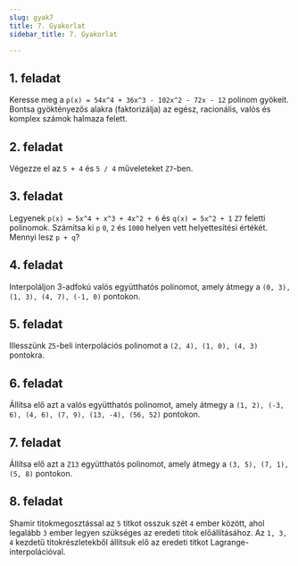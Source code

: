 ```yaml
---
slug: gyak7
title: 7. Gyakorlat
sidebar_title: 7. Gyakorlat

---
```

## 1. feladat

Keresse meg a `p(x) = 54x^4 + 36x^3 - 102x^2 - 72x - 12` polinom gyökeit. Bontsa gyöktényezős alakra (faktorizálja) az egész, racionális, valós és komplex számok halmaza felett.

## 2. feladat

Végezze el az `5 + 4` és `5 / 4` műveleteket `Z7`-ben.

## 3. feladat

Legyenek `p(x) = 5x^4 + x^3 + 4x^2 + 6` és `q(x) = 5x^2 + 1` `Z7` feletti polinomok. Számítsa ki `p` `0`, `2` és `1000` helyen vett helyettesítési értékét. Mennyi lesz `p + q`?

## 4. feladat

Interpoláljon 3-adfokú valós együtthatós polinomot, amely átmegy a `(0, 3), (1, 3), (4, 7), (-1, 0)` pontokon.

## 5. feladat

Illesszünk `Z5`-beli interpolációs polinomot a `(2, 4), (1, 0), (4, 3)` pontokra.

## 6. feladat

Állítsa elő azt a valós együtthatós polinomot, amely átmegy a `(1, 2), (-3, 6), (4, 6), (7, 9), (13, -4), (56, 52)` pontokon.

## 7. feladat

Állítsa elő azt a `Z13` együtthatós polinomot, amely átmegy a `(3, 5), (7, 1), (5, 8)` pontokon.

## 8. feladat

Shamir titokmegosztással az `5` titkot osszuk szét `4` ember között, ahol legalább `3` ember legyen szükséges az eredeti titok előállításához. Az `1, 3, 4` kezdetű titokrészletekből állítsuk elő az eredeti titkot Lagrange-interpolációval.
<!--stackedit_data:
eyJoaXN0b3J5IjpbMjEyOTk2NDQ5NV19
-->